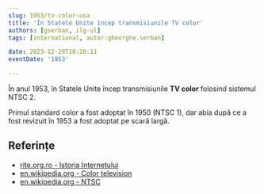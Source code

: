 ```yaml
---
slug: 1953/tv-color-usa
title: 'În Statele Unite încep transmisiunile TV color'
authors: [gserban, ilg-ul]
tags: [international, autor:gheorghe.serban]

date: 2023-12-29T18:20:11
eventDate: '1953'

---
```


În anul 1953, în Statele Unite încep transmisiunile **TV color** folosind
sistemul NTSC 2.

<!-- truncate -->

Primul standard color a fost adoptat în 1950 (NTSC 1), dar abia după ce a
fost revizuit în 1953 a fost adoptat pe scară largă.

## Referințe

- [rite.org.ro - Istoria Internetului](https://rite.org.ro/istoria-internetului/)
- [en.wikipedia.org - Color television](https://en.wikipedia.org/wiki/Color_television)
- [en.wikipedia.org - NTSC](https://en.wikipedia.org/wiki/NTSC)
